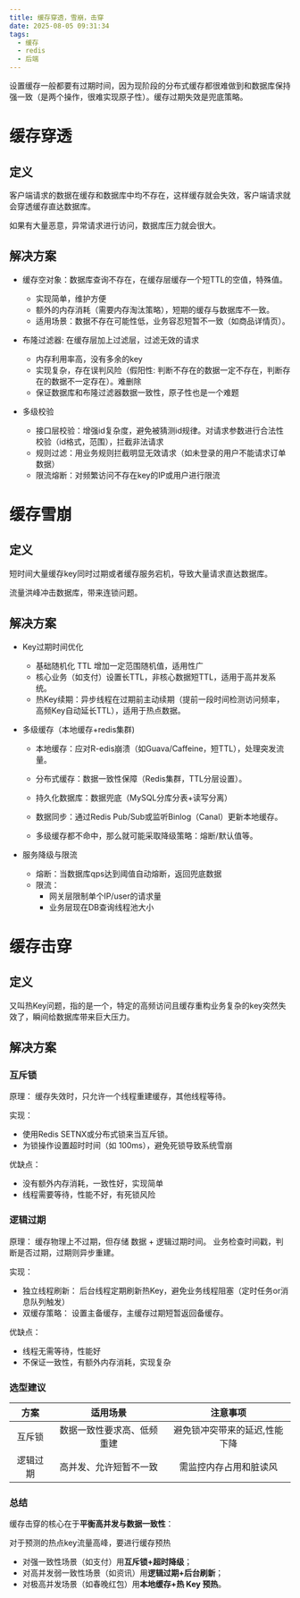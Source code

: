 ```yaml
---
title: 缓存穿透，雪崩，击穿
date: 2025-08-05 09:31:34
tags:
  - 缓存
  - redis
  - 后端
---
```


设置缓存一般都要有过期时间，因为现阶段的分布式缓存都很难做到和数据库保持强一致（是两个操作，很难实现原子性）。缓存过期失效是兜底策略。

# 缓存穿透

## 定义

客户端请求的数据在缓存和数据库中均不存在，这样缓存就会失效，客户端请求就会穿透缓存直达数据库。



如果有大量恶意，异常请求进行访问，数据库压力就会很大。

## 解决方案

- 缓存空对象：数据库查询不存在，在缓存层缓存一个短TTL的空值，特殊值。
  - 实现简单，维护方便
  - 额外的内存消耗（需要内存淘汰策略），短期的缓存与数据库不一致。
  - 适用场景：数据不存在可能性低，业务容忍短暂不一致（如商品详情页）。
  
- 布隆过滤器: 在缓存层加上过滤层，过滤无效的请求
  - 内存利用率高，没有多余的key
  - 实现复杂，存在误判风险（假阳性: 判断不存在的数据一定不存在，判断存在的数据不一定存在）。难删除
  - 保证数据库和布隆过滤器数据一致性，原子性也是一个难题
- 多级校验
  - 接口层校验：增强id复杂度，避免被猜测id规律。对请求参数进行合法性校验（id格式，范围），拦截非法请求
  - 规则过滤：用业务规则拦截明显无效请求（如未登录的用户不能请求订单数据）
  - 限流熔断：对频繁访问不存在key的IP或用户进行限流


# 缓存雪崩

## 定义

短时间大量缓存key同时过期或者缓存服务宕机，导致大量请求直达数据库。



流量洪峰冲击数据库，带来连锁问题。

## 解决方案

- Key过期时间优化
  - 基础随机化 TTL 增加一定范围随机值，适用性广
  - 核心业务（如支付）设置长TTL，非核心数据短TTL，适用于高并发系统。
  - 热Key续期：异步线程在过期前主动续期（提前一段时间检测访问频率，高频Key自动延长TTL），适用于热点数据。

- 多级缓存（本地缓存+redis集群)

  - 本地缓存：应对R-edis崩溃（如Guava/Caffeine，短TTL），处理突发流量。

  - 分布式缓存：数据一致性保障（Redis集群，TTL分层设置）。
  - 持久化数据库：数据兜底（MySQL分库分表+读写分离）

  - 数据同步：通过Redis Pub/Sub或监听Binlog（Canal）更新本地缓存。

  - 多级缓存都不命中，那么就可能采取降级策略：熔断/默认值等。

- 服务降级与限流
  - 熔断：当数据库qps达到阈值自动熔断，返回兜底数据
  - 限流：
    - 网关层限制单个IP/user的请求量
    - 业务层现在DB查询线程池大小

# 缓存击穿

## 定义

又叫热Key问题，指的是一个，特定的高频访问且缓存重构业务复杂的key突然失效了，瞬间给数据库带来巨大压力。

## 解决方案

### 互斥锁
原理： 缓存失效时，只允许一个线程重建缓存，其他线程等待。

实现： 
- 使用Redis SETNX或分布式锁来当互斥锁。
- 为锁操作设置超时时间（如 100ms），避免死锁导致系统雪崩

优缺点：
  - 没有额外内存消耗，一致性好，实现简单
  - 线程需要等待，性能不好，有死锁风险

### 逻辑过期
原理： 缓存物理上不过期，但存储 数据 + 逻辑过期时间。  业务检查时间戳，判断是否过期，过期则异步重建。

实现： 
- 独立线程刷新： 后台线程定期刷新热Key，避免业务线程阻塞（定时任务or消息队列触发）
- 双缓存策略： 设置主备缓存，主缓存过期短暂返回备缓存。

优缺点：
- 线程无需等待，性能好
- 不保证一致性，有额外内存消耗，实现复杂




### **选型建议**

| **方案** |          适用场景          |           注意事项            |
| :------: | :------------------------: | :---------------------------: |
|  互斥锁  | 数据一致性要求高、低频重建 | 避免锁冲突带来的延迟,性能下降 |
| 逻辑过期 |   高并发、允许短暂不一致   |    需监控内存占用和脏读风     |

### **总结**

缓存击穿的核心在于**平衡高并发与数据一致性**：

对于预测的热点key流量高峰，要进行缓存预热



- 对强一致性场景（如支付）用**互斥锁+超时降级**；
- 对高并发弱一致性场景（如资讯）用**逻辑过期+后台刷新**；
- 对极高并发场景（如春晚红包）用**本地缓存+热 Key 预热**。
